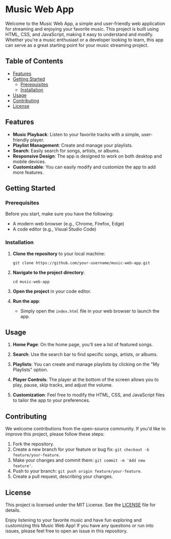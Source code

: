 # Music Web App

Welcome to the Music Web App, a simple and user-friendly web application for streaming and enjoying your favorite music. This project is built using HTML, CSS, and JavaScript, making it easy to understand and modify. Whether you're a music enthusiast or a developer looking to learn, this app can serve as a great starting point for your music streaming project.

## Table of Contents
- [Features](#features)
- [Getting Started](#getting-started)
  - [Prerequisites](#prerequisites)
  - [Installation](#installation)
- [Usage](#usage)
- [Contributing](#contributing)
- [License](#license)

## Features

- **Music Playback**: Listen to your favorite tracks with a simple, user-friendly player.
- **Playlist Management**: Create and manage your playlists.
- **Search**: Easily search for songs, artists, or albums.
- **Responsive Design**: The app is designed to work on both desktop and mobile devices.
- **Customizable**: You can easily modify and customize the app to add more features.

## Getting Started

### Prerequisites

Before you start, make sure you have the following:

- A modern web browser (e.g., Chrome, Firefox, Edge)
- A code editor (e.g., Visual Studio Code)

### Installation

1. **Clone the repository** to your local machine:

   ```
   git clone https://github.com/your-username/music-web-app.git
   ```

2. **Navigate to the project directory**:

   ```
   cd music-web-app
   ```

3. **Open the project** in your code editor.

4. **Run the app**:

   - Simply open the `index.html` file in your web browser to launch the app.

## Usage

1. **Home Page**: On the home page, you'll see a list of featured songs.

2. **Search**: Use the search bar to find specific songs, artists, or albums.

3. **Playlists**: You can create and manage playlists by clicking on the "My Playlists" option.

4. **Player Controls**: The player at the bottom of the screen allows you to play, pause, skip tracks, and adjust the volume.

5. **Customization**: Feel free to modify the HTML, CSS, and JavaScript files to tailor the app to your preferences.

## Contributing

We welcome contributions from the open-source community. If you'd like to improve this project, please follow these steps:

1. Fork the repository.
2. Create a new branch for your feature or bug fix: `git checkout -b feature/your-feature`.
3. Make your changes and commit them: `git commit -m 'Add new feature'`.
4. Push to your branch: `git push origin feature/your-feature`.
5. Create a pull request, describing your changes.

## License

This project is licensed under the MIT License. See the [LICENSE](LICENSE) file for details.

Enjoy listening to your favorite music and have fun exploring and customizing this Music Web App! If you have any questions or run into issues, please feel free to open an issue in this repository.
